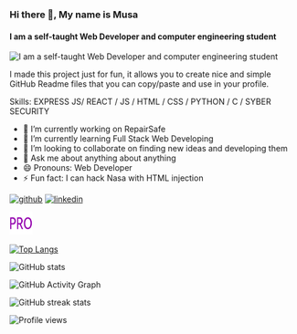 ### Hi there 👋, My name is Musa
#### I am a self-taught Web Developer and computer engineering student
![I am a self-taught Web Developer and computer engineering student](https://www.freecodecamp.org/news/content/images/2019/07/panel-1-1.png)

I made this project just for fun, it allows you to create nice and simple GitHub Readme files that you can copy/paste and use in your profile.

Skills: EXPRESS JS/ REACT / JS / HTML / CSS / PYTHON / C / SYBER SECURITY

- 🔭 I’m currently working on RepairSafe 
- 🌱 I’m currently learning Full Stack Web Developing 
- 👯 I’m looking to collaborate on finding new ideas and developing them 
- 💬 Ask me about anything about anything 
- 😄 Pronouns: Web Developer 
- ⚡ Fun fact: I can hack Nasa with HTML injection 


[<img src='https://cdn.jsdelivr.net/npm/simple-icons@3.0.1/icons/github.svg' alt='github' height='40'>](https://github.com/musasahinkundakci)  [<img src='https://cdn.jsdelivr.net/npm/simple-icons@3.0.1/icons/linkedin.svg' alt='linkedin' height='40'>](https://www.linkedin.com/in/musa-şahin-kundakci-2184271b4//)  

<a href='https://github.com/pricing'><img src='https://raw.githubusercontent.com/acervenky/animated-github-badges/master/assets/pro.gif' width='40' height='40'></a> 

[![Top Langs](https://github-readme-stats.vercel.app/api/top-langs/?username=musasahinkundakci)](https://github.com/anuraghazra/github-readme-stats)

![GitHub stats](https://github-readme-stats.vercel.app/api?username=musasahinkundakci&show_icons=true)  

![GitHub Activity Graph](https://activity-graph.herokuapp.com/graph?username=musasahinkundakci)  

![GitHub streak stats](https://github-readme-streak-stats.herokuapp.com/?user=musasahinkundakci)  

![Profile views](https://gpvc.arturio.dev/musasahinkundakci)  
